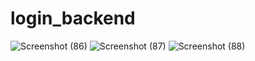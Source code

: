 # login_backend


![Screenshot (86)](https://user-images.githubusercontent.com/38097150/130532382-b26932fe-bccd-4e6e-ad29-47ead73879f4.png)
![Screenshot (87)](https://user-images.githubusercontent.com/38097150/130532387-7115d290-e156-46a1-8f58-f752c5dba4f6.png)
![Screenshot (88)](https://user-images.githubusercontent.com/38097150/130532392-8416a2e9-45f9-49c8-a6fc-dff63e827e2e.png)

